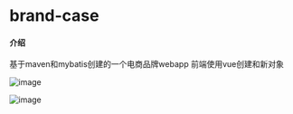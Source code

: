 # brand-case

#### 介绍

基于maven和mybatis创建的一个电商品牌webapp
前端使用vue创建和新对象

![image](https://user-images.githubusercontent.com/73513320/176621356-d84edcbe-b2d1-4a4c-a52d-13aa8614ac40.png)

![image](https://user-images.githubusercontent.com/73513320/176621529-bccc801c-fb80-4902-ae72-279609da8b00.png)
